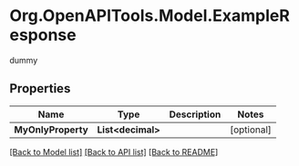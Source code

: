 # Org.OpenAPITools.Model.ExampleResponse
dummy

## Properties

Name | Type | Description | Notes
------------ | ------------- | ------------- | -------------
**MyOnlyProperty** | **List&lt;decimal&gt;** |  | [optional] 

[[Back to Model list]](../../README.md#documentation-for-models) [[Back to API list]](../../README.md#documentation-for-api-endpoints) [[Back to README]](../../README.md)

